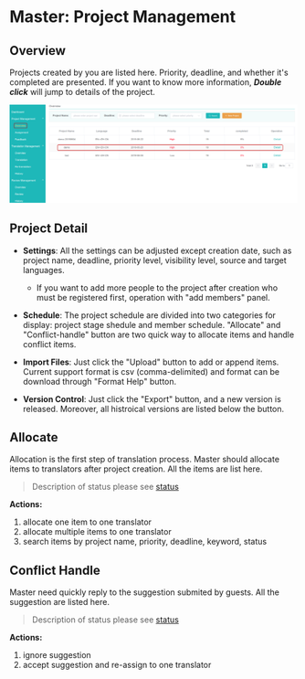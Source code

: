 # Master: Project Management

<span id='master'></span>

## Overview

Projects created by you are listed here. Priority, deadline, and whether it's completed are presented. If you want to know more information, _**Double click**_ will jump to details of the project.

![](/assets/project_management.overview.png)

## Project Detail

- **Settings**: All the settings can be adjusted except creation date, such as project name, deadline, priority level, visibility level, source and target languages. 

  - If you want to add more people to the project after creation who must be registered first, operation with "add members" panel. 
   
   
- **Schedule**: The project schedule are divided into two categories for display: project stage shedule and member schedule. "Allocate" and "Conflict-handle" button are two quick way to allocate items and handle conflict items.

- **Import Files**: Just click the "Upload" button to add or append items. Current support format is csv (comma-delimited) and format can be download through "Format Help" button.

- **Version Control**: Just click the "Export" button, and a new version is released. Moreover, all histroical versions are listed below the button.

## Allocate

Allocation is the first step of translation process. Master should allocate items to translators after project creation. All the items are list here.

> Description of status please see [status](../glossary.md#status)


**Actions:**
1. allocate one item to one translator
2. allocate multiple items to one translator
3. search items by project name, priority, deadline, keyword, status
 
## Conflict Handle

Master need quickly reply to the suggestion submited by guests. All the suggestion are listed here.

> Description of status please see [status](../glossary.md#status)


**Actions:**
1. ignore suggestion
2. accept suggestion and re-assign to one translator

